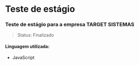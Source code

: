# Teste de estágio
### Teste de estágio para a empresa **TARGET SISTEMAS**

>Status: Finalizado

#### Linguagem utilizada:
- JavaScript
